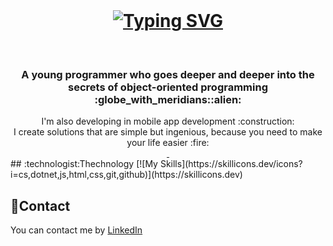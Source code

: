 <br>
  <h1 align = "center">
    <a href="https://git.io/typing-svg"><img src="https://readme-typing-svg.demolab.com?      font=center&size=30&duration=4970&pause=970&color=1E8BF7&center=true&vCenter=true&random=false&width=435&lines=%F0%9D%93%97%F0%9D%93%B2+%F0%9D%93%A3%F0%9D%93%B1%F0%9D%93%AE%F0%9D%93%BB%F0%9D%93%AE!+%F0%9F%91%8B+%2C;+%F0%9D%93%98'%F0%9D%93%B6+%F0%9D%93%9F%F0%9D%93%B2%F0%9D%93%B8%F0%9D%93%BD%F0%9D%93%BB+%F0%9D%93%93%F0%9D%94%83%F0%9D%93%B2%F0%9D%93%AA%F0%9D%93%AD%F0%9D%93%B4%F0%9D%93%B8%F0%9D%94%80%F0%9D%93%B2%F0%9D%93%AE%F0%9D%93%AC+%2C" alt="Typing SVG" /></a>
  </h1>
</br>

<h3 align="center">A young programmer who goes deeper and deeper into the secrets of object-oriented programming :globe_with_meridians::alien:</h3>
<div align="center">
      I'm also developing in mobile app development :construction:
</div>
<div align="center">
      I create solutions that are simple but ingenious, because you need to make your life easier :fire:
</div>
<div align="center">
  <a href="" target="_blank">
    <img src="" target="_blank" />
  </a>
  <a href="" target="_blank">
    <img src="" target="_blank" />
  </a> 
</div>
## :technologist:Thechnology
[![My Skills](https://skillicons.dev/icons?i=cs,dotnet,js,html,css,git,github)](https://skillicons.dev)

## :iphone:Contact

You can contact me by [LinkedIn](https://www.linkedin.com/in/piotrek-dziadkowiec-437692259)

